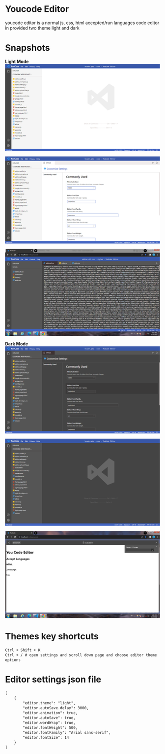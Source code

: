 # Youcode Editor
youcode editor is a normal js, css, html accepted/run languages code editor in provided two theme light and dark

# Snapshots
**Light Mode**
![YC snap](./snapshort/snap1.png)

![YC snap](./snapshort/snap2.png)

![YC snap](./snapshort/snap5.png)

**Dark Mode**
![YC snap](./snapshort/snap3.png)

![YC snap](./snapshort/snap4.png)

![YC snap](./snapshort/snap6.png)


# Themes key shortcuts 
```
Ctrl + Shift + K
Ctrl + / # open settings and scroll down page and choose editor theme options
```


# Editor settings json file
```
[
	{
		"editor.theme": "light",
		"editor.autoSave.delay": 3000,
		"editor.animation": true,
		"editor.autoSave": true,
		"editor.wordWrap": true,
		"editor.fontWeight": 500,
		"editor.fontFamily": "Arial sans-serif",
		"editor.fontSize": 14
	}
]
```

